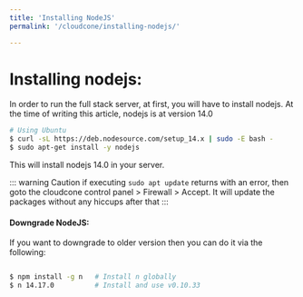 ```yaml
---
title: 'Installing NodeJS'
permalink: '/cloudcone/installing-nodejs/'

---
```


# Installing nodejs: 

In order to run the full stack server, at first, you will have to install nodejs. At the time of writing this article, nodejs is at version 14.0

```bash
# Using Ubuntu
$ curl -sL https://deb.nodesource.com/setup_14.x | sudo -E bash -
$ sudo apt-get install -y nodejs

```

This will install nodejs 14.0 in your server.

::: warning Caution
if executing <code>sudo apt update</code> returns with an error, then goto the cloudcone control panel > Firewall > Accept. It will update the packages without any hiccups after that
:::

#### Downgrade NodeJS:

If you want to downgrade to older version then you can do it via the following:

```bash

$ npm install -g n   # Install n globally
$ n 14.17.0          # Install and use v0.10.33

```